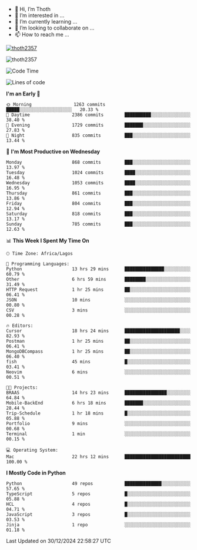 <!---
thoth2357/thoth2357 is a ✨ special ✨ repository because its `README.md` (this file) appears on your GitHub profile.
You can click the Preview link to take a look at your changes.
--->

- 👋 Hi, I’m Thoth
- 👀 I’m interested in ...
- 🌱 I’m currently learning ...
- 💞️ I’m looking to collaborate on ...
- 📫 How to reach me ...


<p align="left"> <a href="https://github.com/ryo-ma/github-profile-trophy"><img src="https://github-profile-trophy.vercel.app/?username=thoth2357&theme=gruvbox&no-bg=true&no-frame=false&title=MultiLanguage,Commits,Repositories,Stars,Followers,PullRequest,Reviews,Issues" alt="thoth2357" /></a> </p>

<p align="left"> <img src="https://komarev.com/ghpvc/?username=thoth2357&label=Profile%20views&color=0e75b6&style=flat" alt="thoth2357" /> </p>

<!--START_SECTION:waka-->
![Code Time](http://img.shields.io/badge/Code%20Time-3%2C527%20hrs%2037%20mins-blue)

![Lines of code](https://img.shields.io/badge/From%20Hello%20World%20I%27ve%20Written-30.6%20million%20lines%20of%20code-blue)

**I'm an Early 🐤** 

```text
🌞 Morning                1263 commits        █████░░░░░░░░░░░░░░░░░░░░   20.33 % 
🌆 Daytime                2386 commits        ██████████░░░░░░░░░░░░░░░   38.40 % 
🌃 Evening                1729 commits        ███████░░░░░░░░░░░░░░░░░░   27.83 % 
🌙 Night                  835 commits         ███░░░░░░░░░░░░░░░░░░░░░░   13.44 % 
```
📅 **I'm Most Productive on Wednesday** 

```text
Monday                   868 commits         ███░░░░░░░░░░░░░░░░░░░░░░   13.97 % 
Tuesday                  1024 commits        ████░░░░░░░░░░░░░░░░░░░░░   16.48 % 
Wednesday                1053 commits        ████░░░░░░░░░░░░░░░░░░░░░   16.95 % 
Thursday                 861 commits         ███░░░░░░░░░░░░░░░░░░░░░░   13.86 % 
Friday                   804 commits         ███░░░░░░░░░░░░░░░░░░░░░░   12.94 % 
Saturday                 818 commits         ███░░░░░░░░░░░░░░░░░░░░░░   13.17 % 
Sunday                   785 commits         ███░░░░░░░░░░░░░░░░░░░░░░   12.63 % 
```


📊 **This Week I Spent My Time On** 

```text
🕑︎ Time Zone: Africa/Lagos

💬 Programming Languages: 
Python                   13 hrs 29 mins      ███████████████░░░░░░░░░░   60.79 % 
Other                    6 hrs 59 mins       ████████░░░░░░░░░░░░░░░░░   31.49 % 
HTTP Request             1 hr 25 mins        ██░░░░░░░░░░░░░░░░░░░░░░░   06.41 % 
JSON                     10 mins             ░░░░░░░░░░░░░░░░░░░░░░░░░   00.80 % 
CSV                      3 mins              ░░░░░░░░░░░░░░░░░░░░░░░░░   00.28 % 

🔥 Editors: 
Cursor                   18 hrs 24 mins      █████████████████████░░░░   82.93 % 
Postman                  1 hr 25 mins        ██░░░░░░░░░░░░░░░░░░░░░░░   06.41 % 
MongoDBCompass           1 hr 25 mins        ██░░░░░░░░░░░░░░░░░░░░░░░   06.40 % 
fish                     45 mins             █░░░░░░░░░░░░░░░░░░░░░░░░   03.41 % 
Neovim                   6 mins              ░░░░░░░░░░░░░░░░░░░░░░░░░   00.51 % 

🐱‍💻 Projects: 
BRAAS                    14 hrs 23 mins      ████████████████░░░░░░░░░   64.84 % 
Mobile-BackEnd           6 hrs 18 mins       ███████░░░░░░░░░░░░░░░░░░   28.44 % 
Trip-Schedule            1 hr 18 mins        █░░░░░░░░░░░░░░░░░░░░░░░░   05.88 % 
Portfolio                9 mins              ░░░░░░░░░░░░░░░░░░░░░░░░░   00.68 % 
Terminal                 1 min               ░░░░░░░░░░░░░░░░░░░░░░░░░   00.15 % 

💻 Operating System: 
Mac                      22 hrs 12 mins      █████████████████████████   100.00 % 
```

**I Mostly Code in Python** 

```text
Python                   49 repos            ██████████████░░░░░░░░░░░   57.65 % 
TypeScript               5 repos             █░░░░░░░░░░░░░░░░░░░░░░░░   05.88 % 
HCL                      4 repos             █░░░░░░░░░░░░░░░░░░░░░░░░   04.71 % 
JavaScript               3 repos             █░░░░░░░░░░░░░░░░░░░░░░░░   03.53 % 
Jinja                    1 repo              ░░░░░░░░░░░░░░░░░░░░░░░░░   01.18 % 
```




 Last Updated on 30/12/2024 22:58:27 UTC
<!--END_SECTION:waka-->
<!--![](http://github-profile-summary-cards.vercel.app/api/cards/profile-details?username=thoth2357&theme=2077)

![](http://github-profile-summary-cards.vercel.app/api/cards/stats?username=thoth2357&theme=2077)![](http://github-profile-summary-cards.vercel.app/api/cards/productive-time?username=thoth2357&theme=2077&utcOffset=8) -->

